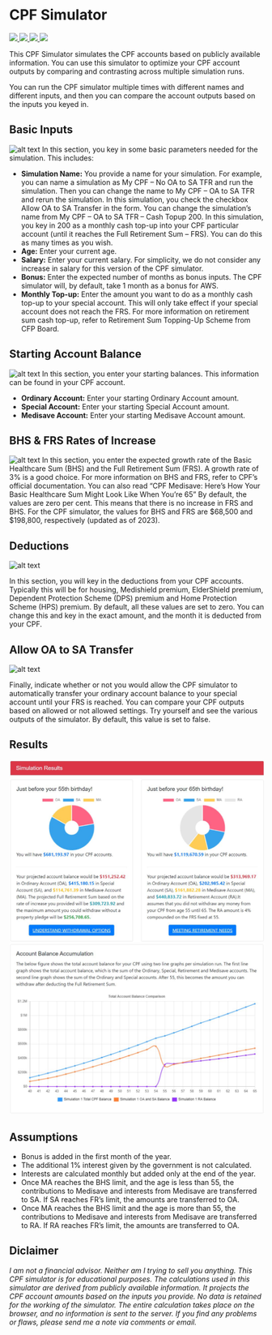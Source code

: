 # CPF Simulator

<p align='left'>
  <a href="#">
    <img src="https://visitor-badge.glitch.me/badge?page_id=cpf-sim.visitor-badge" />        
  </a>
  <a href="https://www.linkedin.com/in/shamim-akhtar/">
    <img src="https://img.shields.io/badge/linkedin-%230077B5.svg?&flat-square&logo=linkedin&logoColor=white" />
  </a>
  <a href="mailto:shamim.akhtar@gmail.com">
    <img src="https://img.shields.io/badge/Gmail-D14836?flat-square&logo=gmail&logoColor=white" />        
  </a>
  <a href="https://www.facebook.com/faramiraSG/">
    <img src="https://img.shields.io/badge/Facebook-1877F2?flat-square&logo=facebook&logoColor=white" />        
  </a>
</p>

This CPF Simulator simulates the CPF accounts based on publicly available information. You can use this simulator to optimize your CPF account outputs by comparing and contrasting across multiple simulation runs.

You can run the CPF simulator multiple times with different names and different inputs, and then you can compare the account outputs based on the inputs you keyed in.

## Basic Inputs
![alt text](https://faramira.com/wp-content/uploads/2022/12/1-1024x517.jpg "Basic Inputs")
In this section, you key in some basic parameters needed for the simulation. This includes:

* **Simulation Name:** You provide a name for your simulation. For example, you can name a simulation as My CPF – No OA to SA TFR and run the simulation. Then you can change the name to My CPF – OA to SA TFR and rerun the simulation. In this simulation, you check the checkbox Allow OA to SA Transfer in the form. You can change the simulation’s name from My CPF – OA to SA TFR – Cash Topup 200. In this simulation, you key in 200 as a monthly cash top-up into your CPF particular account (until it reaches the Full Retirement Sum – FRS). You can do this as many times as you wish.
* **Age:** Enter your current age.
* **Salary:** Enter your current salary. For simplicity, we do not consider any increase in salary for this version of the CPF simulator.
* **Bonus:** Enter the expected number of months as bonus inputs. The CPF simulator will, by default, take 1 month as a bonus for AWS.
* **Monthly Top-up:** Enter the amount you want to do as a monthly cash top-up to your special account. This will only take effect if your special account does not reach the FRS. For more information on retirement sum cash top-up, refer to Retirement Sum Topping-Up Scheme from CFP Board.

## Starting Account Balance

![alt text](https://faramira.com/wp-content/uploads/2022/12/2-1-1024x387.jpg "Starting Account Balance")
In this section, you enter your starting balances. This information can be found in your CPF account.

* **Ordinary Account:** Enter your starting Ordinary Account amount.
* **Special Account:** Enter your starting Special Account amount.
* **Medisave Account:** Enter your starting Medisave Account amount.

## BHS & FRS Rates of Increase

![alt text](https://faramira.com/wp-content/uploads/2022/12/3-1024x369.jpg "BHS & FRS Rates of Increase")
In this section, you enter the expected growth rate of the Basic Healthcare Sum (BHS) and the Full Retirement Sum (FRS). A growth rate of 3% is a good choice. For more information on BHS and FRS, refer to CPF’s official documentation. You can also read “CPF Medisave: Here’s How Your Basic Healthcare Sum Might Look Like When You’re 65” By default, the values are zero per cent. This means that there is no increase in FRS and BHS. For the CPF simulator, the values for BHS and FRS are $68,500 and $198,800, respectively (updated as of 2023).

## Deductions

![alt text](https://faramira.com/wp-content/uploads/2022/12/4-1024x607.jpg "Deductions")

In this section, you will key in the deductions from your CPF accounts. Typically this will be for housing, Medishield premium, ElderShield premium, Dependent Protection Scheme (DPS) premium and Home Protection Scheme (HPS) premium. By default, all these values are set to zero. You can change this and key in the exact amount, and the month it is deducted from your CPF.

## Allow OA to SA Transfer
![alt text](https://faramira.com/wp-content/uploads/2022/12/5-1024x384.jpg "Allow OA to SA Transfer")

Finally, indicate whether or not you would allow the CPF simulator to automatically transfer your ordinary account balance to your special account until your FRS is reached. You can compare your CPF outputs based on allowed or not allowed settings. Try yourself and see the various outputs of the simulator. By default, this value is set to false.

## Results
![alt text](https://raw.githubusercontent.com/shamim-akhtar/cpf-sim/main/res1.JPG "Results 1")
![alt text](https://raw.githubusercontent.com/shamim-akhtar/cpf-sim/main/res2.JPG "Results 1")

## Assumptions

* Bonus is added in the first month of the year.
* The additional 1% interest given by the government is not calculated.
* Interests are calculated monthly but added only at the end of the year.
* Once MA reaches the BHS limit, and the age is less than 55, the contributions to Medisave and interests from Medisave are transferred to SA. If SA reaches FR’s limit, the amounts are transferred to OA.
* Once MA reaches the BHS limit and the age is more than 55, the contributions to Medisave and interests from Medisave are transferred to RA. If RA reaches FR’s limit, the amounts are transferred to OA.

## Diclaimer
*I am not a financial advisor. Neither am I trying to sell you anything. This CPF simulator is for educational purposes. The calculations used in this simulator are derived from publicly available information. It projects the CPF account amounts based on the inputs you provide. No data is retained for the working of the simulator. The entire calculation takes place on the browser, and no information is sent to the server. If you find any problems or flaws, please send me a note via comments or email.*
